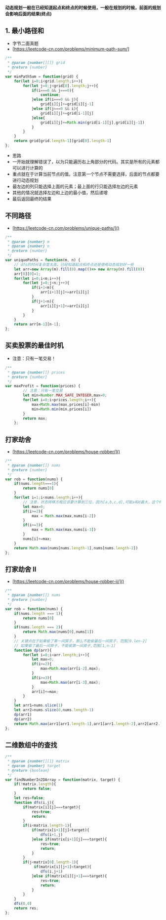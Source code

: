 #### 动态规划一般在已经知道起点和终点的时候使用，一般在规划的时候，前面的规划会影响后面的结果(终点)

## 1. 最小路径和
* 字节二面真题
* [https://leetcode-cn.com/problems/minimum-path-sum/]
```javascript
/**
 * @param {number[][]} grid
 * @return {number}
 */
var minPathSum = function(grid) {
    for(let i=0;i<grid.length;i++){
        for(let j=0;j<grid[0].length;j++){
            if(i===0 && j===0){
                continue;
            }else if(i===0 && j){
                grid[i][j]+=grid[i][j-1]
            }else if(j===0 && i){
                grid[i][j]+=grid[i-1][j]
            }else{
                grid[i][j]+=Math.min(grid[i-1][j],grid[i][j-1])
            }
        }
    }
    return grid[grid.length-1][grid[0].length-1]
};
```
* 思路
* 一开始就理解错误了，以为只能遍历右上角部分的代码。其实是所有的元素都可以进行计算的
* 重点就在于计算当前节点的值。注意第一个节点不需要选择，后面的节点都要进行动态规划
* 最左边的列只能选择上面的元素；最上面的行只能选择左边的元素
* 其他的情况就选择左边和上边的最小值，然后递增
* 最后返回最终的结果

## 不同路径
* [https://leetcode-cn.com/problems/unique-paths/]()
```javascript
/**
 * @param {number} m
 * @param {number} n
 * @return {number}
 */
var uniquePaths = function(m, n) {
    // dfs的时间复杂度太高，已经知道起点和终点还是使用动态规划好一些
    let arr=new Array(m).fill(0).map(()=> new Array(n).fill(0))
    arr[0][0]=1;
    for(let i=0;i<m;i++){
        for(let j=0;j<n;j++){
            if(i+1<m){
                arr[i+1][j]+=arr[i][j]
            }
            if(j+1<n){
                arr[i][j+1]+=arr[i][j]
            }
        }
    }
    return arr[m-1][n-1];
};
```

## 买卖股票的最佳时机
* 注意：只有一笔交易！
```javascript
/**
 * @param {number[]} prices
 * @return {number}
 */
var maxProfit = function(prices) {
        // 注意：只有一笔交易
        let min=Number.MAX_SAFE_INTEGER,max=0;
        for(let i=0;i<prices.length;i++){
            max=Math.max(max,prices[i]-min)
            min=Math.min(min,prices[i])
        }
        return max;
    };
```

## 打家劫舍
* [https://leetcode-cn.com/problems/house-robber/]()
```javascript
/**
 * @param {number[]} nums
 * @return {number}
 */
var rob = function(nums) {
    if(nums.length===1){
        return nums[0]
    }
    for(let i=1;i<nums.length;i++){
        // 注意，状态转移方程应该要计算到三位，因为[a,b,c,d],可能a和d最大，这个时候就要算到a+d的可能
        let max=0;
        if(i>=2){
            max = Math.max(max,nums[i-2])
        }
        if(i>=3){
            max = Math.max(max,nums[i-3])
        }
        nums[i]+=max;
    }
    return Math.max(nums[nums.length-1],nums[nums.length-2])
};
```

## 打家劫舍 II
* [https://leetcode-cn.com/problems/house-robber-ii/]()
```javascript
/**
 * @param {number[]} nums
 * @return {number}
 */
var rob = function(nums) {
    if(nums.length === 1){
        return nums[0]
    }
    if(nums.length === 2){
        return Math.max(nums[0],nums[1])
    }
    // 关键点在于如果偷了第一间房子，那么不能偷最后一间房子，范围[0.len-2]
    // 如果偷了最后一间房子，不能偷第一间房子,范围[1,n-1]
    function dp(arr){
        for(let i=0;i<arr.length;i++){
            let max=0;
            if(i>=2){
                max=Math.max(arr[i-2],max);
            }
            if(i>=3){
                max=Math.max(arr[i-3],max);
            }
            arr[i]+=max;
        }
    }
    let arr1=nums.slice(1)
    let arr2=nums.slice(0,nums.length-1)
    dp(arr1)
    dp(arr2)
    return Math.max(arr1[arr1.length-1],arr1[arr1.length-2],arr2[arr2.length-1],arr2[arr2.length-2]);
};
```

## 二维数组中的查找
```javascript
/**
 * @param {number[][]} matrix
 * @param {number} target
 * @return {boolean}
 */
var findNumberIn2DArray = function(matrix, target) {
    if(!matrix.length){
        return false;
    }
    let res=false;
    function dfs(i,j){
        if(matrix[i][j]===target){
            res=true;
            return;
        }
        if(i<matrix.length-1){
            if(matrix[i+1][j]<target){
                dfs(i+1,j)
            }else if(matrix[i+1][j]===target){
                res=true;
                return;
            }
        }
        if(j<matrix[0].length-1){
             if(matrix[i][j+1]<target){
                dfs(i,j+1)
            }else if(matrix[i][j+1]===target){
                res=true;
                return;
            }
        }
    }
    dfs(0,0)
    return res;
};
```
